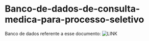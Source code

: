 # Banco-de-dados-de-consulta-medica-para-processo-seletivo

Banco de dados referente a esse documento: ![LINK](https://www.notion.so/webrprograming/Projeto-Desafio-T-cnico-DBA-Volunt-rio-217d3ea743a180a7a606dff01800f6cb)

